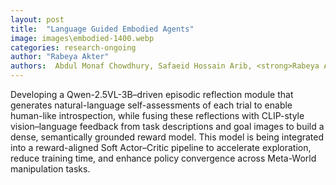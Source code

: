 ```yaml
---
layout: post
title:  "Language Guided Embodied Agents"
image: images\embodied-1400.webp
categories: research-ongoing
author: "Rabeya Akter"
authors:  Abdul Monaf Chowdhury, Safaeid Hossain Arib, <strong>Rabeya Akter</strong>
---
```

Developing a Qwen-2.5VL-3B–driven episodic reflection module that generates natural-language self-assessments of each trial to enable human-like introspection, while fusing these reflections with CLIP-style vision–language feedback from task descriptions and goal images to build a dense, semantically grounded reward model. This model is being integrated into a reward-aligned Soft Actor–Critic pipeline to accelerate exploration, reduce training time, and enhance policy convergence across Meta-World manipulation tasks.